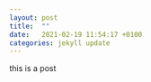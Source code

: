 ```yaml
---
layout: post
title:  ""
date:   2021-02-19 11:54:17 +0100
categories: jekyll update
---
```


this is a post